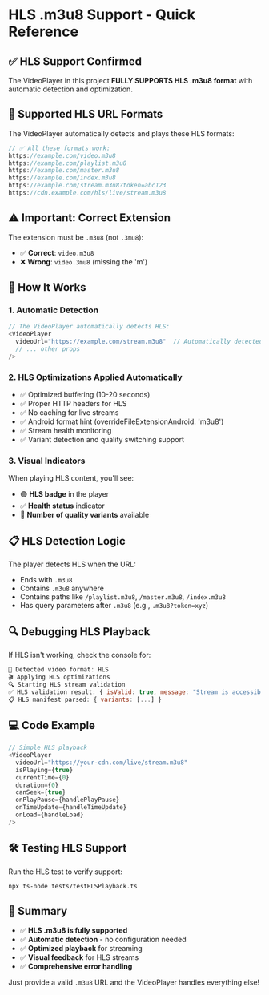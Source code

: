 # HLS .m3u8 Support - Quick Reference

## ✅ **HLS Support Confirmed**

The VideoPlayer in this project **FULLY SUPPORTS HLS .m3u8 format** with automatic detection and optimization.

## 🎯 **Supported HLS URL Formats**

The VideoPlayer automatically detects and plays these HLS formats:

```javascript
// ✅ All these formats work:
https://example.com/video.m3u8
https://example.com/playlist.m3u8
https://example.com/master.m3u8
https://example.com/index.m3u8
https://example.com/stream.m3u8?token=abc123
https://cdn.example.com/hls/live/stream.m3u8
```

## ⚠️ **Important: Correct Extension**

The extension must be `.m3u8` (not `.3mu8`):
- ✅ **Correct**: `video.m3u8`
- ❌ **Wrong**: `video.3mu8` (missing the 'm')

## 🚀 **How It Works**

### 1. **Automatic Detection**
```javascript
// The VideoPlayer automatically detects HLS:
<VideoPlayer
  videoUrl="https://example.com/stream.m3u8"  // Automatically detected as HLS
  // ... other props
/>
```

### 2. **HLS Optimizations Applied Automatically**
- ✅ Optimized buffering (10-20 seconds)
- ✅ Proper HTTP headers for HLS
- ✅ No caching for live streams
- ✅ Android format hint (overrideFileExtensionAndroid: 'm3u8')
- ✅ Stream health monitoring
- ✅ Variant detection and quality switching support

### 3. **Visual Indicators**
When playing HLS content, you'll see:
- 🟢 **HLS badge** in the player
- ✅ **Health status** indicator
- 🔢 **Number of quality variants** available

## 📋 **HLS Detection Logic**

The player detects HLS when the URL:
- Ends with `.m3u8`
- Contains `.m3u8` anywhere
- Contains paths like `/playlist.m3u8`, `/master.m3u8`, `/index.m3u8`
- Has query parameters after `.m3u8` (e.g., `.m3u8?token=xyz`)

## 🔍 **Debugging HLS Playback**

If HLS isn't working, check the console for:

```javascript
🔧 Detected video format: HLS
🎬 Applying HLS optimizations
🔍 Starting HLS stream validation
✅ HLS validation result: { isValid: true, message: "Stream is accessible" }
📋 HLS manifest parsed: { variants: [...] }
```

## 💻 **Code Example**

```javascript
// Simple HLS playback
<VideoPlayer
  videoUrl="https://your-cdn.com/live/stream.m3u8"
  isPlaying={true}
  currentTime={0}
  duration={0}
  canSeek={true}
  onPlayPause={handlePlayPause}
  onTimeUpdate={handleTimeUpdate}
  onLoad={handleLoad}
/>
```

## 🛠️ **Testing HLS Support**

Run the HLS test to verify support:
```bash
npx ts-node tests/testHLSPlayback.ts
```

## 📌 **Summary**

- ✅ **HLS .m3u8 is fully supported**
- ✅ **Automatic detection** - no configuration needed
- ✅ **Optimized playback** for streaming
- ✅ **Visual feedback** for HLS streams
- ✅ **Comprehensive error handling**

Just provide a valid `.m3u8` URL and the VideoPlayer handles everything else!